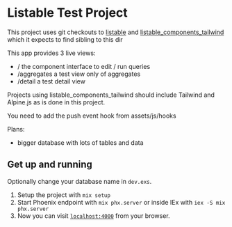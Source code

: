 # Listable Test Project

This project uses git checkouts to [listable](https://github.com/seeken/listable) and [listable_components_tailwind](https://github.com/seeken/listable_components_tailwind) which it expects to find sibling to this dir

This app provides 3 live views: 

 - / the component interface to edit / run queries
 - /aggregates a test view only of aggregates
 - /detail a test detail view


Projects using listable_components_tailwind should include Tailwind and Alpine.js as is done in this project.

You need to add the push event hook from assets/js/hooks

Plans:
 - bigger database with lots of tables and data



## Get up and running

Optionally change your database name in `dev.exs`.

1. Setup the project with `mix setup`
2. Start Phoenix endpoint with `mix phx.server` or inside IEx with `iex -S mix phx.server`
3. Now you can visit [`localhost:4000`](http://localhost:4000) from your browser.



